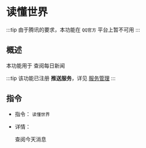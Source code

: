 # 读懂世界

:::tip
由于腾讯的要求，本功能在 `QQ官方` 平台上暂不可用
:::

## 概述

本功能用于 查阅每日新闻

:::tip
该功能已注册 **推送服务**，详见 [服务管理](../admin/task_manager.md)
:::

## 指令

- 指令： `读懂世界`

- 详情：

  查阅今天消息
